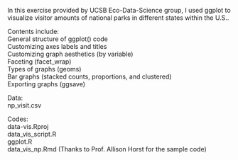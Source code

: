 In this exercise provided by UCSB Eco-Data-Science group, I used ggplot to visualize visitor amounts of national parks in different states within the U.S.. 

Contents include: <br>
General structure of ggplot() code <br>
Customizing axes labels and titles <br>
Customizing graph aesthetics (by variable) <br>
Faceting (facet_wrap) <br>
Types of graphs (geoms) <br>
Bar graphs (stacked counts, proportions, and clustered) <br>
Exporting graphs (ggsave) <br>

Data: <br>
np_visit.csv <br>

Codes: <br>
data-vis.Rproj <br>
data_vis_script.R <br>
ggplot.R <br>
data_vis_np.Rmd (Thanks to Prof. Allison Horst for the sample code) <br>

